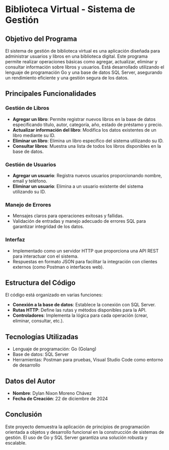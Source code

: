 # Biblioteca Virtual - Sistema de Gestión

## Objetivo del Programa
El sistema de gestión de biblioteca virtual es una aplicación diseñada para administrar usuarios y libros en una biblioteca digital. Este programa permite realizar operaciones básicas como agregar, actualizar, eliminar y consultar información sobre libros y usuarios. Está desarrollado utilizando el lenguaje de programación Go y una base de datos SQL Server, asegurando un rendimiento eficiente y una gestión segura de los datos.

## Principales Funcionalidades

### Gestión de Libros
- **Agregar un libro**: Permite registrar nuevos libros en la base de datos especificando título, autor, categoría, año, estado de préstamo y precio.
- **Actualizar información del libro**: Modifica los datos existentes de un libro mediante su ID.
- **Eliminar un libro**: Elimina un libro específico del sistema utilizando su ID.
- **Consultar libros**: Muestra una lista de todos los libros disponibles en la base de datos.

### Gestión de Usuarios
- **Agregar un usuario**: Registra nuevos usuarios proporcionando nombre, email y teléfono.
- **Eliminar un usuario**: Elimina a un usuario existente del sistema utilizando su ID.

### Manejo de Errores
- Mensajes claros para operaciones exitosas y fallidas.
- Validación de entradas y manejo adecuado de errores SQL para garantizar integridad de los datos.

### Interfaz
- Implementado como un servidor HTTP que proporciona una API REST para interactuar con el sistema.
- Respuestas en formato JSON para facilitar la integración con clientes externos (como Postman o interfaces web).

## Estructura del Código
El código está organizado en varias funciones:
- **Conexión a la base de datos**: Establece la conexión con SQL Server.
- **Rutas HTTP**: Define las rutas y métodos disponibles para la API.
- **Controladores**: Implementa la lógica para cada operación (crear, eliminar, consultar, etc.).

## Tecnologías Utilizadas
- Lenguaje de programación: Go (Golang)
- Base de datos: SQL Server
- Herramientas: Postman para pruebas, Visual Studio Code como entorno de desarrollo

## Datos del Autor
- **Nombre**: Dylan Nixon Moreno Chávez
- **Fecha de Creación**: 22 de diciembre de 2024

## Conclusión
Este proyecto demuestra la aplicación de principios de programación orientada a objetos y desarrollo funcional en la construcción de sistemas de gestión. El uso de Go y SQL Server garantiza una solución robusta y escalable.
